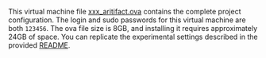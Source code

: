 This virtual machine file [xxx_aritifact.ova](https://drive.google.com/file/d/1PLhUYHX1xf3-afsLcGS1RP7cyV2PK_tJ/view?usp=sharing) contains the complete project configuration. The login and sudo passwords for this virtual machine are both `123456`. The ova file size is 8GB, and installing it requires approximately 24GB of space. You can replicate the experimental settings described in the provided [README](https://github.com/projectforpaper70/paper70_cp/blob/main/FloatMIPVerify/README.md).
